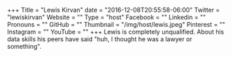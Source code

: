 +++
Title = "Lewis Kirvan"
date = "2016-12-08T20:55:58-06:00"
Twitter = "lewiskirvan"
Website = ""
Type = "host"
Facebook = ""
Linkedin = ""
Pronouns = ""
GitHub = ""
Thumbnail = "/img/host/lewis.jpeg"
Pinterest = ""
Instagram = ""
YouTube = ""
+++
Lewis is completely unqualified. About his data skills his peers have said "huh, I thought he was a lawyer or something".  

